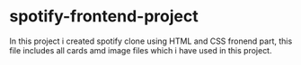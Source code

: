 # spotify-frontend-project

In this project i created spotify clone using HTML and CSS fronend part, this file includes all cards amd image files which i have used in this project.
